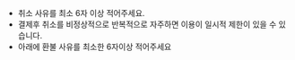 * 취소 사유를 최소 6자 이상 적어주세요.
* 결제후 취소를 비정상적으로 반복적으로 자주하면 이용이 일시적 제한이 있을 수 있습니다.
* 아래에 환불 사유를 최소한 6자이상 적어주세요
